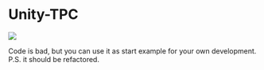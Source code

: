 # Unity-TPC
![](https://github.com/Bdiebeak/Unity-TPC/blob/master/2.gif)

Code is bad, but you can use it as start example for your own development. P.S. it should be refactored.
